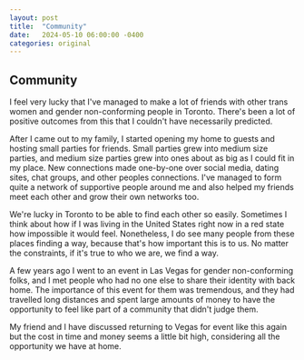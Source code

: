 ```yaml
---
layout: post
title:  "Community"
date:   2024-05-10 06:00:00 -0400
categories: original
---
```

## Community

I feel very lucky that I've managed to make a lot of friends with other trans women and gender non-conforming people in Toronto. There's been a lot of positive outcomes from this that I couldn't have necessarily predicted. 

After I came out to my family, I started opening my home to guests and hosting small parties for friends. Small parties grew into medium size parties, and medium size parties grew into ones about as big as I could fit in my place. New connections made one-by-one over social media, dating sites, chat groups, and other peoples connections. I've managed to form quite a network of supportive people around me and also helped my friends meet each other and grow their own networks too.

We're lucky in Toronto to be able to find each other so easily. Sometimes I think about how if I was living in the United States right now in a red state how impossible it would feel. Nonetheless, I do see many people from these places finding a way, because that's how important this is to us. No matter the constraints, if it's true to who we are, we find a way.

A few years ago I went to an event in Las Vegas for gender non-conforming folks, and I met people who had no one else to share their identity with back home. The importance of this event for them was tremendous, and they had travelled long distances and spent large amounts of money to have the opportunity to feel like part of a community that didn't judge them.

My friend and I have discussed returning to Vegas for event like this again but the cost in time and money seems a little bit high, considering all the opportunity we have at home. 